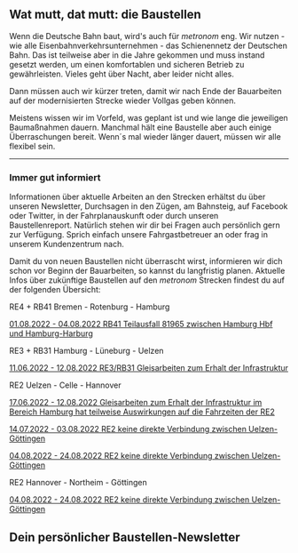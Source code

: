 Wat mutt, dat mutt: die Baustellen
----------

Wenn die Deutsche Bahn baut, wird's auch für *metronom* eng.
Wir nutzen - wie alle Eisenbahnverkehrsunternehmen - das Schienennetz der Deutschen Bahn. Das ist teilweise aber in die Jahre gekommen und muss instand gesetzt werden, um einen komfortablen und sicheren Betrieb zu gewährleisten. Vieles geht über Nacht, aber leider nicht alles.

Dann müssen auch wir kürzer treten, damit wir nach Ende der Bauarbeiten auf der modernisierten Strecke wieder Vollgas geben können.

Meistens wissen wir im Vorfeld, was geplant ist und wie lange die jeweiligen Baumaßnahmen dauern. Manchmal hält eine Baustelle aber auch einige Überraschungen bereit. Wenn´s mal wieder länger dauert, müssen wir alle flexibel sein.

---

### Immer gut informiert ###

Informationen über aktuelle Arbeiten an den Strecken erhältst du über unseren Newsletter, Durchsagen in den Zügen, am Bahnsteig, auf Facebook oder Twitter, in der Fahrplanauskunft oder durch unseren Baustellenreport. Natürlich stehen wir dir bei Fragen auch persönlich gern zur Verfügung. Sprich einfach unsere Fahrgastbetreuer an oder frag in unserem Kundenzentrum nach.

Damit du von neuen Baustellen nicht überrascht wirst, informieren wir dich schon vor Beginn der Bauarbeiten, so kannst du langfristig planen. Aktuelle Infos über zukünftige Baustellen auf den *metronom* Strecken findest du auf der folgenden Übersicht:

RE4 + RB41 Bremen - Rotenburg - Hamburg

[01.08.2022 - 04.08.2022 RB41 Teilausfall 81965 zwischen Hamburg Hbf und Hamburg-Harburg](https://www.der-metronom.de/baustellen/rb41-teilausfall-81965-zwischen-hamburg-hbf-und-hamburg-harburg/)

RE3 + RB31 Hamburg - Lüneburg - Uelzen

[11.06.2022 - 12.08.2022 RE3/RB31 Gleisarbeiten zum Erhalt der Infrastruktur](https://www.der-metronom.de/baustellen/re3-rb31-gleisarbeiten-zum-erhalt-der-infrastruktur/)

RE2 Uelzen - Celle - Hannover

[17.06.2022 - 12.08.2022 Gleisarbeiten zum Erhalt der Infrastruktur im Bereich Hamburg hat teilweise Auswirkungen auf die Fahrzeiten der RE2](https://www.der-metronom.de/baustellen/gleisarbeiten-zum-erhalt-der-infrastruktur-im-bereich-hamburg-hat-teilweise-auswirkungen-auf-die-fahrzeiten-der-re2/)

[14.07.2022 - 03.08.2022 RE2 keine direkte Verbindung zwischen Uelzen-Göttingen](https://www.der-metronom.de/baustellen/re2-keine-direkte-verbindung-zwischen-uelzen-goettingen/)

[04.08.2022 - 24.08.2022 RE2 keine direkte Verbindung zwischen Uelzen-Göttingen](https://www.der-metronom.de/baustellen/re2-keine-direkte-verbindung-zwischen-uelzen-goettingen-2/)

RE2 Hannover - Northeim - Göttingen

[04.08.2022 - 24.08.2022 RE2 keine direkte Verbindung zwischen Uelzen-Göttingen](https://www.der-metronom.de/baustellen/re2-keine-direkte-verbindung-zwischen-uelzen-goettingen-2/)

Dein persönlicher Baustellen-Newsletter
----------
